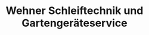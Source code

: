 ---
title: "Wehner Schleiftechnik und Gartengeräteservice"
url: /oranienburg/wehner-schleiftechnik-und-gartengeraeteservice/
shop: Baumarkt
---